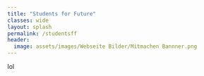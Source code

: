 ```yaml
---
title: "Students for Future"
classes: wide
layout: splash
permalink: /studentsff
header:
  image: assets/images/Webseite Bilder/Mitmachen Bannner.png
---
```


<p></p>

lol
